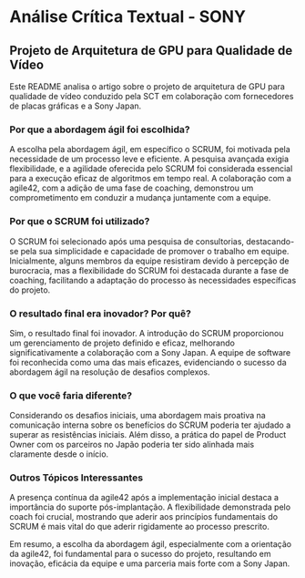 # Análise Crítica Textual - SONY

## Projeto de Arquitetura de GPU para Qualidade de Vídeo

Este README analisa o artigo sobre o projeto de arquitetura de GPU para qualidade de vídeo conduzido pela SCT em colaboração com fornecedores de placas gráficas e a Sony Japan.

### Por que a abordagem ágil foi escolhida?

A escolha pela abordagem ágil, em específico o SCRUM, foi motivada pela necessidade de um processo leve e eficiente. A pesquisa avançada exigia flexibilidade, e a agilidade oferecida pelo SCRUM foi considerada essencial para a execução eficaz de algoritmos em tempo real. A colaboração com a agile42, com a adição de uma fase de coaching, demonstrou um comprometimento em conduzir a mudança juntamente com a equipe.

### Por que o SCRUM foi utilizado?

O SCRUM foi selecionado após uma pesquisa de consultorias, destacando-se pela sua simplicidade e capacidade de promover o trabalho em equipe. Inicialmente, alguns membros da equipe resistiram devido à percepção de burocracia, mas a flexibilidade do SCRUM foi destacada durante a fase de coaching, facilitando a adaptação do processo às necessidades específicas do projeto.

### O resultado final era inovador? Por quê?

Sim, o resultado final foi inovador. A introdução do SCRUM proporcionou um gerenciamento de projeto definido e eficaz, melhorando significativamente a colaboração com a Sony Japan. A equipe de software foi reconhecida como uma das mais eficazes, evidenciando o sucesso da abordagem ágil na resolução de desafios complexos.

### O que você faria diferente?

Considerando os desafios iniciais, uma abordagem mais proativa na comunicação interna sobre os benefícios do SCRUM poderia ter ajudado a superar as resistências iniciais. Além disso, a prática do papel de Product Owner com os parceiros no Japão poderia ter sido alinhada mais claramente desde o início.

### Outros Tópicos Interessantes

A presença contínua da agile42 após a implementação inicial destaca a importância do suporte pós-implantação. A flexibilidade demonstrada pelo coach foi crucial, mostrando que aderir aos princípios fundamentais do SCRUM é mais vital do que aderir rigidamente ao processo prescrito.

Em resumo, a escolha da abordagem ágil, especialmente com a orientação da agile42, foi fundamental para o sucesso do projeto, resultando em inovação, eficácia da equipe e uma parceria mais forte com a Sony Japan.
